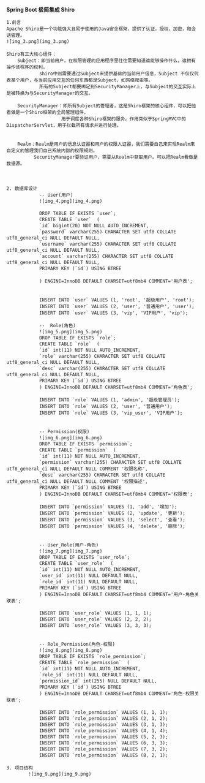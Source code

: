 **Spring Boot 极简集成 Shiro**

    1.前言
    Apache Shiro是一个功能强大且易于使用的Java安全框架，提供了认证，授权，加密，和会话管理。
    ![img_3.png](img_3.png)

    Shiro有三大核心组件：
        Subject：即当前用户，在权限管理的应用程序里往往需要知道谁能够操作什么，谁拥有操作该程序的权利，
                shiro中则需要通过Subject来提供基础的当前用户信息，Subject 不仅仅代表某个用户，与当前应用交互的任何东西都是Subject，如网络爬虫等。
                所有的Subject都要绑定到SecurityManager上，与Subject的交互实际上是被转换为与SecurityManager的交互。
        
        SecurityManager：即所有Subject的管理者，这是Shiro框架的核心组件，可以把他看做是一个Shiro框架的全局管理组件，
                        用于调度各种Shiro框架的服务。作用类似于SpringMVC中的DispatcherServlet，用于拦截所有请求并进行处理。
        

        Realm：Realm是用户的信息认证器和用户的权限人证器，我们需要自己来实现Realm来自定义的管理我们自己系统内部的权限规则。
              SecurityManager要验证用户，需要从Realm中获取用户。可以把Realm看做是数据源。

    
    
    2. 数据库设计
                -- User(用户)
                ![img_4.png](img_4.png)

                DROP TABLE IF EXISTS `user`;
                CREATE TABLE `user`  (
                `id` bigint(20) NOT NULL AUTO_INCREMENT,
                `password` varchar(255) CHARACTER SET utf8 COLLATE utf8_general_ci NULL DEFAULT NULL,
                `username` varchar(255) CHARACTER SET utf8 COLLATE utf8_general_ci NULL DEFAULT NULL,
                `account` varchar(255) CHARACTER SET utf8 COLLATE utf8_general_ci NULL DEFAULT NULL,
                PRIMARY KEY (`id`) USING BTREE
                
                ) ENGINE=InnoDB DEFAULT CHARSET=utf8mb4 COMMENT='用户表';
                
                
                INSERT INTO `user` VALUES (1, 'root', '超级用户', 'root');
                INSERT INTO `user` VALUES (2, 'user', '普通用户', 'user');
                INSERT INTO `user` VALUES (3, 'vip', 'VIP用户', 'vip');
                
                --  Role(角色)
                ![img_5.png](img_5.png)
                DROP TABLE IF EXISTS `role`;
                CREATE TABLE `role`  (
                `id` int(11) NOT NULL AUTO_INCREMENT,
                `role` varchar(255) CHARACTER SET utf8 COLLATE utf8_general_ci NULL DEFAULT NULL,
                `desc` varchar(255) CHARACTER SET utf8 COLLATE utf8_general_ci NULL DEFAULT NULL,
                PRIMARY KEY (`id`) USING BTREE
                ) ENGINE=InnoDB DEFAULT CHARSET=utf8mb4 COMMENT='角色表';
                
                INSERT INTO `role` VALUES (1, 'admin', '超级管理员');
                INSERT INTO `role` VALUES (2, 'user', '普通用户');
                INSERT INTO `role` VALUES (3, 'vip_user', 'VIP用户');
                
                
                -- Permission(权限)
                ![img_6.png](img_6.png)
                DROP TABLE IF EXISTS `permission`;
                CREATE TABLE `permission`  (
                `id` int(11) NOT NULL AUTO_INCREMENT,
                `permission` varchar(255) CHARACTER SET utf8 COLLATE utf8_general_ci NULL DEFAULT NULL COMMENT '权限名称',
                `desc` varchar(255) CHARACTER SET utf8 COLLATE utf8_general_ci NULL DEFAULT NULL COMMENT '权限描述',
                PRIMARY KEY (`id`) USING BTREE
                ) ENGINE=InnoDB DEFAULT CHARSET=utf8mb4 COMMENT='权限表';
                
                INSERT INTO `permission` VALUES (1, 'add', '增加');
                INSERT INTO `permission` VALUES (2, 'update', '更新');
                INSERT INTO `permission` VALUES (3, 'select', '查看');
                INSERT INTO `permission` VALUES (4, 'delete', '删除');

                
                -- User_Role(用户-角色)
                ![img_7.png](img_7.png)
                DROP TABLE IF EXISTS `user_role`;
                CREATE TABLE `user_role`  (
                `id` int(11) NOT NULL AUTO_INCREMENT,
                `user_id` int(11) NULL DEFAULT NULL,
                `role_id` int(11) NULL DEFAULT NULL,
                PRIMARY KEY (`id`) USING BTREE
                ) ENGINE=InnoDB DEFAULT CHARSET=utf8mb4 COMMENT='用户-角色关联表';
                
                INSERT INTO `user_role` VALUES (1, 1, 1);
                INSERT INTO `user_role` VALUES (2, 2, 2);
                INSERT INTO `user_role` VALUES (3, 3, 3);
                
                
                -- Role_Permission(角色-权限)
                ![img_8.png](img_8.png)
                DROP TABLE IF EXISTS `role_permission`;
                CREATE TABLE `role_permission`  (
                `id` int(11) NOT NULL AUTO_INCREMENT,
                `role_id` int(11) NULL DEFAULT NULL,
                `permission_id` int(255) NULL DEFAULT NULL,
                PRIMARY KEY (`id`) USING BTREE
                ) ENGINE=InnoDB DEFAULT CHARSET=utf8mb4 COMMENT='角色-权限关联表';
                
                INSERT INTO `role_permission` VALUES (1, 1, 1);
                INSERT INTO `role_permission` VALUES (2, 1, 2);
                INSERT INTO `role_permission` VALUES (3, 1, 3);
                INSERT INTO `role_permission` VALUES (4, 1, 4);
                INSERT INTO `role_permission` VALUES (5, 2, 3);
                INSERT INTO `role_permission` VALUES (6, 3, 3);
                INSERT INTO `role_permission` VALUES (7, 3, 2);
                INSERT INTO `role_permission` VALUES (8, 2, 1);

    3. 项目结构
            ![img_9.png](img_9.png)
    
        
        
        

















        
        












    
    






